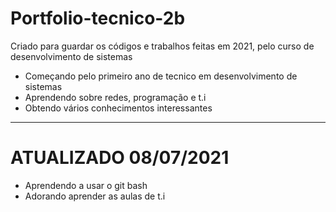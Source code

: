 # Portfolio-tecnico-2b
Criado para guardar os códigos e trabalhos feitas em 2021, pelo curso de desenvolvimento de sistemas

* Começando pelo primeiro ano de tecnico em desenvolvimento de sistemas
* Aprendendo sobre redes, programação e t.i
* Obtendo vários conhecimentos interessantes
-----------------------------------------------------------------------

# ATUALIZADO 08/07/2021

* Aprendendo a usar o git bash
* Adorando aprender as aulas de t.i	